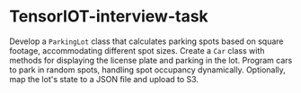 # TensorIOT-interview-task
Develop a `ParkingLot` class that calculates parking spots based on square footage, accommodating different spot sizes. Create a `Car` class with methods for displaying the license plate and parking in the lot. Program cars to park in random spots, handling spot occupancy dynamically. Optionally, map the lot's state to a JSON file and upload to S3.
